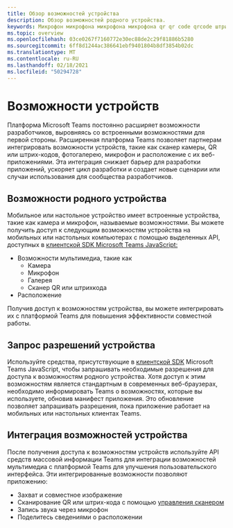 ```yaml
---
title: Обзор возможностей устройства
description: Обзор возможностей родного устройства.
keywords: Микрофон микрофона микрофона микрофона qr qr code qrcode штрихкода штрихкода сканера изображений камеры позволяет родных разрешений устройства
ms.topic: overview
ms.openlocfilehash: 03ce0267f7160772e30ec88de2c29f81886b5280
ms.sourcegitcommit: 6ff8d1244ac386641ebf9401804b8df3854b02dc
ms.translationtype: MT
ms.contentlocale: ru-RU
ms.lasthandoff: 02/18/2021
ms.locfileid: "50294728"
---
```

# <a name="device-capabilities"></a>Возможности устройств 

Платформа Microsoft Teams постоянно расширяет возможности разработчиков, выровняясь со встроенными возможностями для первой стороны. Расширенная платформа Teams позволяет партнерам интегрировать возможности устройств, такие как сканер камеры, QR или штрих-кодов, фотогалерею, микрофон и расположение с их веб-приложениями. Эта интеграция снижает барьер для разработки приложений, ускоряет цикл разработки и создает новые сценарии или случаи использования для сообщества разработчиков.

## <a name="native-device-capabilities"></a>Возможности родного устройства

Мобильное или настольное устройство имеет встроенные устройства, такие как камера и микрофон, называемые возможностями. Вы можете получить доступ к следующим возможностям устройства на мобильных или настольных компьютерах с помощью выделенных API, доступных в [клиентской SDK Microsoft Teams JavaScript:](/javascript/api/overview/msteams-client?view=msteams-client-js-latest&preserve-view=true)
* Возможности мультимедиа, такие как
    * Камера
    * Микрофон
    * Галерея
    * Сканер QR или штрихкода
* Расположение

Получив доступ к возможностям устройства, вы можете интегрировать их с платформой Teams для повышения эффективности совместной работы. 

## <a name="request-device-permissions"></a>Запрос разрешений устройства

Используйте средства, присутствующие в [клиентской SDK](/javascript/api/overview/msteams-client?view=msteams-client-js-latest&preserve-view=true) Microsoft [](native-device-permissions.md) Teams JavaScript, чтобы запрашивать необходимые разрешения для доступа к возможностям родного устройства. Хотя доступ к этим возможностям является стандартным в современных веб-браузерах, необходимо информировать Teams о возможностях, которые вы используете, обновив манифест приложения. Это обновление позволяет запрашивать разрешения, пока приложение работает на мобильных или настольных клиентах Teams.
 
 ## <a name="integrate-device-capabilities"></a>Интеграция возможностей устройства

После получения доступа к возможностям устройств используйте API [](mobile-camera-image-permissions.md) средств массовой информации Teams для интеграции возможностей мультимедиа с платформой Teams для улучшения пользовательского интерфейса. Эти интегрированные возможности позволяют приложению:

* Захват и совместное изображение
* Сканирование QR или штрих-кода с помощью [управления сканером](qr-barcode-scanner-capability.md)
* Запись звука через микрофон
* Поделитесь сведениями о расположении
